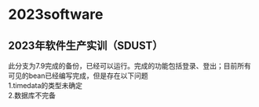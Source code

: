 # 2023software
2023年软件生产实训（SDUST）
--------------------
此分支为7.9完成的备份，已经可以运行。完成的功能包括登录、登出；目前所有可见的bean已经编写完成，但是存在以下问题  
1.timedata的类型未确定  
2.数据库不完备
